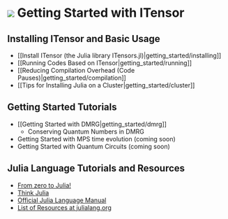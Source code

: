 # <img src="docs/VERSION/getting_started/icon.png" class="largeicon">  Getting Started with ITensor

## Installing ITensor and Basic Usage

* [[Install ITensor (the Julia library ITensors.jl)|getting_started/installing]]
* [[Running Codes Based on ITensor|getting_started/running]]
* [[Reducing Compilation Overhead (Code Pauses)|getting_started/compilation]]
* [[Tips for Installing Julia on a Cluster|getting_started/cluster]]

## Getting Started Tutorials

* [[Getting Started with DMRG|getting_started/dmrg]]
  - Conserving Quantum Numbers in DMRG
* Getting Started with MPS time evolution (coming soon)
* Getting Started with Quantum Circuits (coming soon)


## Julia Language Tutorials and Resources

* [From zero to Julia!](https://techytok.com/from-zero-to-julia/)
* [Think Julia](https://benlauwens.github.io/ThinkJulia.jl/latest/book.html#_preface)
* [Official Julia Language Manual](https://docs.julialang.org/en) 
* [List of Resources at julialang.org](https://julialang.org/learning/)


